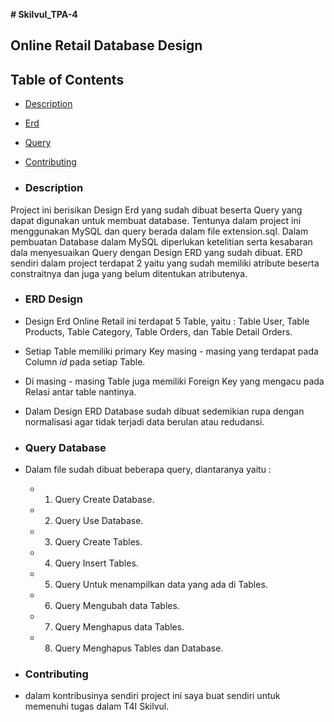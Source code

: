 **# Skilvul_TPA-4** 
## Online Retail Database Design

## Table of Contents

- [Description](#Description)
- [Erd](#ERD)
- [Query](#Query)
- [Contributing](#contributing)

- ### Description
Project ini berisikan Design Erd yang sudah dibuat beserta Query yang dapat digunakan untuk membuat database. Tentunya dalam project ini menggunakan MySQL dan query berada dalam file extension.sql. Dalam pembuatan Database dalam MySQL diperlukan ketelitian serta kesabaran dala menyesuaikan Query dengan Design ERD yang sudah dibuat. ERD sendiri dalam project terdapat 2 yaitu yang sudah memiliki atribute beserta constraitnya dan juga yang belum ditentukan atributenya.

- ### ERD Design
 - Design Erd Online Retail ini terdapat 5 Table, yaitu : Table User, Table Products, Table Category, Table Orders, dan Table Detail Orders.
 - Setiap Table memiliki primary Key masing - masing yang terdapat pada Column _id_ pada setiap Table.
 - Di masing - masing Table juga memiliki Foreign Key yang mengacu pada Relasi antar table nantinya.
 - Dalam Design ERD Database sudah dibuat sedemikian rupa dengan normalisasi agar tidak terjadi data berulan atau redudansi.

- ### Query Database
 - Dalam file sudah dibuat beberapa query, diantaranya yaitu :
   - 1. Query Create Database.
   - 2. Query Use Database.
   - 3. Query Create Tables.
   - 4. Query Insert Tables.
   - 5. Query Untuk menampilkan data yang ada di Tables.
   - 6. Query Mengubah data Tables.
   - 7. Query Menghapus data Tables.
   - 8. Query Menghapus Tables dan Database.

- ### Contributing
 - dalam kontribusinya sendiri project ini saya buat sendiri untuk memenuhi tugas dalam T4I Skilvul.
